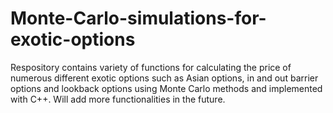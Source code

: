 # Monte-Carlo-simulations-for-exotic-options

Respository contains variety of functions for calculating the price of numerous different exotic options such as Asian options, in and out barrier options and lookback options using Monte Carlo methods and implemented with C++. Will add more functionalities in the future.
